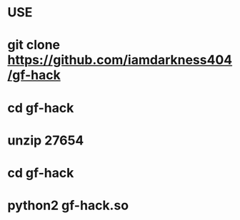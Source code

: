 # USE

# git clone https://github.com/iamdarkness404/gf-hack

# cd gf-hack 

# unzip 27654

# cd gf-hack 

# python2 gf-hack.so
